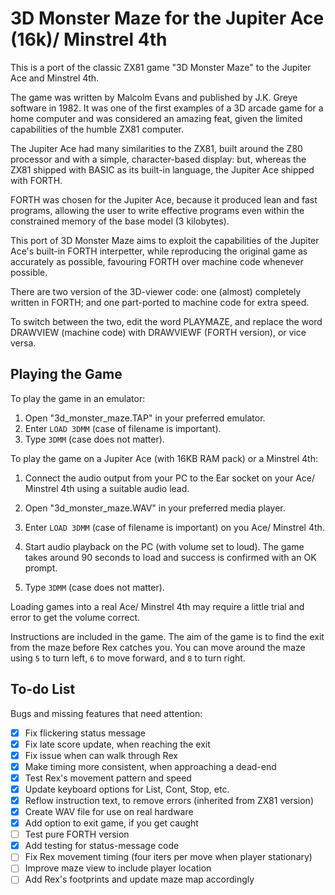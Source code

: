 # 3D Monster Maze for the Jupiter Ace (16k)/ Minstrel 4th

This is a port of the classic ZX81 game "3D Monster Maze" to the Jupiter Ace and Minstrel 4th.

The game was written by Malcolm Evans and published by J.K. Greye software in 1982. It was one of the first examples of a 3D arcade game for a home computer and was considered an amazing feat, given the limited capabilities of the humble ZX81 computer.

The Jupiter Ace had many similarities to the ZX81, built around the Z80 processor and with a simple, character-based display: but, whereas the ZX81 shipped with BASIC as its built-in language, the Jupiter Ace shipped with FORTH.

FORTH was chosen for the Jupiter Ace, because it produced lean and fast programs, allowing the user to write effective programs even within the constrained memory of the base model (3 kilobytes).

This port of 3D Monster Maze aims to exploit the capabilities of the Jupiter Ace's built-in FORTH interpetter, while reproducing the original game as accurately as possible, favouring FORTH over machine code whenever possible.

There are two version of the 3D-viewer code: one (almost) completely written in FORTH; and one part-ported to machine code for extra speed.

To switch between the two, edit the word PLAYMAZE, and replace the word DRAWVIEW (machine code) with DRAWVIEWF (FORTH version), or vice versa.

## Playing the Game

To play the game in an emulator:

1. Open "3d_monster_maze.TAP" in your preferred emulator.
2. Enter `LOAD 3DMM` (case of filename is important).
3. Type `3DMM` (case does not matter).

To play the game on a Jupiter Ace (with 16KB RAM pack) or a Minstrel 4th:

1. Connect the audio output from your PC to the Ear socket on your Ace/ Minstrel 4th using a suitable audio lead.

2. Open "3d_monster_maze.WAV" in your preferred media player.

3. Enter `LOAD 3DMM` (case of filename is important) on you Ace/ Minstrel 4th.

3. Start audio playback on the PC (with volume set to loud). The game takes around 90 seconds to load and success is confirmed with an OK prompt.

4. Type `3DMM` (case does not matter).

Loading games into a real Ace/ Minstrel 4th may require a little trial and error to get the volume correct.

Instructions are included in the game. The aim of the game is to find the exit from the maze before Rex catches you. You can move around the maze using `5` to turn left, `6` to move forward, and `8` to turn right.

## To-do List

Bugs and missing features that need attention:

- [x] Fix flickering status message
- [x] Fix late score update, when reaching the exit
- [x] Fix issue when can walk through Rex
- [x] Make timing more consistent, when approaching a dead-end
- [x] Test Rex's movement pattern and speed
- [x] Update keyboard options for List, Cont, Stop, etc.
- [x] Reflow instruction text, to remove errors (inherited from ZX81 version)
- [x] Create WAV file for use on real hardware
- [x] Add option to exit game, if you get caught
- [ ] Test pure FORTH version
- [x] Add testing for status-message code
- [ ] Fix Rex movement timing (four iters per move when player stationary)
- [ ] Improve maze view to include player location
- [ ] Add Rex's footprints and update maze map accordingly
